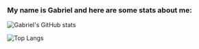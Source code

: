 ### My name is Gabriel and here are some stats about me:

![Gabriel's GitHub stats](https://github-readme-stats.vercel.app/api?username=GabrielGui13&show_icons=true&theme=radical)

![Top Langs](https://github-readme-stats.vercel.app/api/top-langs/?username=GabrielGui13&layout=compact&theme=radical)
